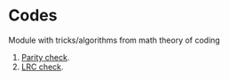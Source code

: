 # Codes
Module with tricks/algorithms from math theory of coding

1) [Parity check](https://github.com/paveleroshkinweb/build-your-own/blob/main/build-your-own/codes/src/parity.py).
2) [LRC check](https://github.com/paveleroshkinweb/build-your-own/blob/main/build-your-own/codes/src/lrc.py).
